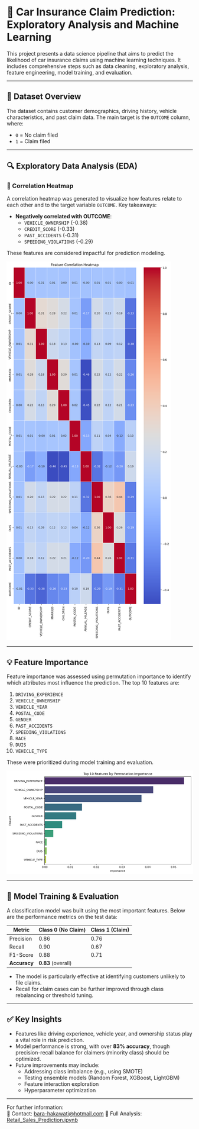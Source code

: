 # 🧠 Car Insurance Claim Prediction: Exploratory Analysis and Machine Learning

This project presents a data science pipeline that aims to predict the likelihood of car insurance claims using machine learning techniques. It includes comprehensive steps such as data cleaning, exploratory analysis, feature engineering, model training, and evaluation.

---

## 📂 Dataset Overview

The dataset contains customer demographics, driving history, vehicle characteristics, and past claim data. The main target is the `OUTCOME` column, where:
- `0` = No claim filed
- `1` = Claim filed

---

## 🔍 Exploratory Data Analysis (EDA)

### 🔗 Correlation Heatmap

A correlation heatmap was generated to visualize how features relate to each other and to the target variable `OUTCOME`. Key takeaways:

- **Negatively correlated with OUTCOME**:
  - `VEHICLE_OWNERSHIP` (-0.38)
  - `CREDIT_SCORE` (-0.33)
  - `PAST_ACCIDENTS` (-0.31)
  - `SPEEDING_VIOLATIONS` (-0.29)

These features are considered impactful for prediction modeling.

![Feature Correlation Heatmap](images/corr.png)

---

## 💡 Feature Importance

Feature importance was assessed using permutation importance to identify which attributes most influence the prediction. The top 10 features are:

1. `DRIVING_EXPERIENCE`
2. `VEHICLE_OWNERSHIP`
3. `VEHICLE_YEAR`
4. `POSTAL_CODE`
5. `GENDER`
6. `PAST_ACCIDENTS`
7. `SPEEDING_VIOLATIONS`
8. `RACE`
9. `DUIS`
10. `VEHICLE_TYPE`

These were prioritized during model training and evaluation.

![Feature Importance](images/Feature_importance.png)

---

## 🤖 Model Training & Evaluation

A classification model was built using the most important features. Below are the performance metrics on the test data:

| Metric        | Class 0 (No Claim) | Class 1 (Claim) |
|---------------|-------------------|-----------------|
| Precision     | 0.86              | 0.76            |
| Recall        | 0.90              | 0.67            |
| F1-Score      | 0.88              | 0.71            |
| **Accuracy**  | **0.83** (overall) |                 |

- The model is particularly effective at identifying customers unlikely to file claims.
- Recall for claim cases can be further improved through class rebalancing or threshold tuning.

---

## ✅ Key Insights

- Features like driving experience, vehicle year, and ownership status play a vital role in risk prediction.
- Model performance is strong, with over **83% accuracy**, though precision-recall balance for claimers (minority class) should be optimized.
- Future improvements may include:
  - Addressing class imbalance (e.g., using SMOTE)
  - Testing ensemble models (Random Forest, XGBoost, LightGBM)
  - Feature interaction exploration
  - Hyperparameter optimization

---


For further information:  
📧 Contact: bara-hakawati@hotmail.com 
📂 Full Analysis: [Retail_Sales_Prediction.ipynb](Car_Insurance_Claim_Analysis.ipynb)  
